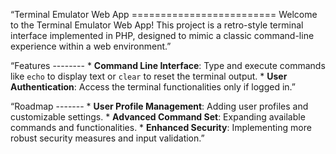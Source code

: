 “Terminal Emulator Web App ========================= Welcome to the Terminal Emulator Web App! This project is a retro-style terminal interface implemented in PHP, designed to mimic a classic command-line experience within a web environment.”

“Features -------- * **Command Line Interface**: Type and execute commands like `echo` to display text or `clear` to reset the terminal output. * **User Authentication**: Access the terminal functionalities only if logged in.”

“Roadmap ------- * **User Profile Management**: Adding user profiles and customizable settings. * **Advanced Command Set**: Expanding available commands and functionalities. * **Enhanced Security**: Implementing more robust security measures and input validation.”


